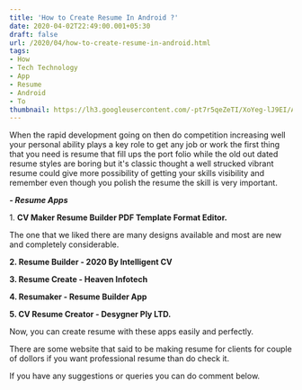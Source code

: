 ```yaml
---
title: 'How to Create Resume In Android ?'
date: 2020-04-02T22:49:00.001+05:30
draft: false
url: /2020/04/how-to-create-resume-in-android.html
tags: 
- How
- Tech Technology
- App
- Resume
- Android
- To
thumbnail: https://lh3.googleusercontent.com/-pt7r5qeZeTI/XoYeg-lJ9EI/AAAAAAAABUM/mDhxQ7zPg5I4S4_Mcm3TXgo995aucw_fACLcBGAsYHQ/s1600/1585847935243639-0.png
---
```


  

When the rapid development going on then do competition increasing well your personal ability plays a key role to get any job or work the first thing that you need is resume that fill ups the port folio while the old out dated resume styles are boring but it's classic thought a well strucked vibrant resume could give more possibility of getting your skills visibility and remember even though you polish the resume the skill is very important.

  

**_\- Resume Apps_**

  

1\. **CV Maker Resume Builder PDF Template Format Editor.**

  

The one that we liked there are many designs available and most are new and completely considerable.

  

**2\. Resume Builder - 2020 By Intelligent CV**

  

**3\. Resume Create - Heaven Infotech**

  

**4\. Resumaker - Resume Builder App**

  

**5\. CV Resume Creator - Desygner Ply LTD.**

Now, you can create resume with these apps easily and perfectly.

  

There are some website that said to be making resume for clients for couple of dollors if you want professional resume than do check it.

  

If you have any suggestions or queries you can do comment below.